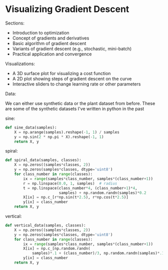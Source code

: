 # Visualizing Gradient Descent

Sections:

- Introduction to optimization
- Concept of gradients and derivatives
- Basic algorithm of gradient descent
- Variants of gradient descent (e.g., stochastic, mini-batch)
- Practical application and convergence

Visualizations:

- A 3D surface plot for visualizing a cost function
- A 2D plot showing steps of gradient descent on the curve
- Interactive sliders to change learning rate or other parameters

Data:

We can either use synthetic data or the plant dataset from before. These are some of the synthetic datasets I've written in python in the past

sine:

```python
def sine_data(samples):
    X = np.arange(samples).reshape(-1, 1) / samples
    y = np.sin(2 * np.pi * X).reshape(-1, 1)
    return X, y
```

spiral:

```python
def spiral_data(samples, classes):
    X = np.zeros((samples*classes, 2))
    y = np.zeros(samples*classes, dtype='uint8')
    for class_number in range(classes):
        ix = range(samples*class_number, samples*(class_number+1))
        r = np.linspace(0.0, 1, samples)  # radius
        t = np.linspace(class_number*4, (class_number+1)*4,
                        samples) + np.random.randn(samples)*0.2
        X[ix] = np.c_[r*np.sin(t*2.5), r*np.cos(t*2.5)]
        y[ix] = class_number
    return X, y
```

vertical:

```python
def vertical_data(samples, classes):
    X = np.zeros((samples*classes, 2))
    y = np.zeros(samples*classes, dtype='uint8')
    for class_number in range(classes):
        ix = range(samples*class_number, samples*(class_number+1))
        X[ix] = np.c_[np.random.randn(
            samples)*.1 + (class_number)/3, np.random.randn(samples)*.1 + 0.5]
        y[ix] = class_number
    return X, y
```
